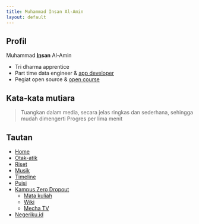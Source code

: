 ```yaml
---
title: Muhammad Insan Al-Amin
layout: default
---
```


## Profil
Muhammad **[In](https://id.linkedin.com/in/insan-al-amin)san** Al-Amin
- Tri dharma apprentice
- Part time data engineer & [app developer](https://negeriku.id)
- Pegiat open source & [open course](https://mecha.id)

## Kata-kata mutiara
> Tuangkan dalam media, secara jelas ringkas dan sederhana, sehingga mudah dimengerti
> Progres per lima menit

## Tautan
- [Home](https://insanalamin.github.io)
- [Otak-atik](/skill)
- [Riset](/riset)
- [Musik](/musik)
- [Timeline](/timeline)
- [Puisi](/puisi)
- [Kampus Zero Dropout](https://mecha.id)
  - [Mata kuliah](https://mechaid.github.io/course-materials/)
  - [Wiki](https://mechaid.github.io/wiki/)
  - [Mecha TV](https://www.youtube.com/channel/UCAHKfmOwqZrShZ3SPhReqtg)
- [Negeriku.id](https://negeriku.id)

